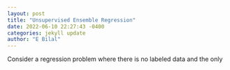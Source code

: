 ```yaml
--- 
layout: post 
title: "Unsupervised Ensemble Regression" 
date: 2022-06-10 22:27:43 -0400 
categories: jekyll update 
author: "E Bilal" 
--- 
```

Consider a regression problem where there is no labeled data and the only